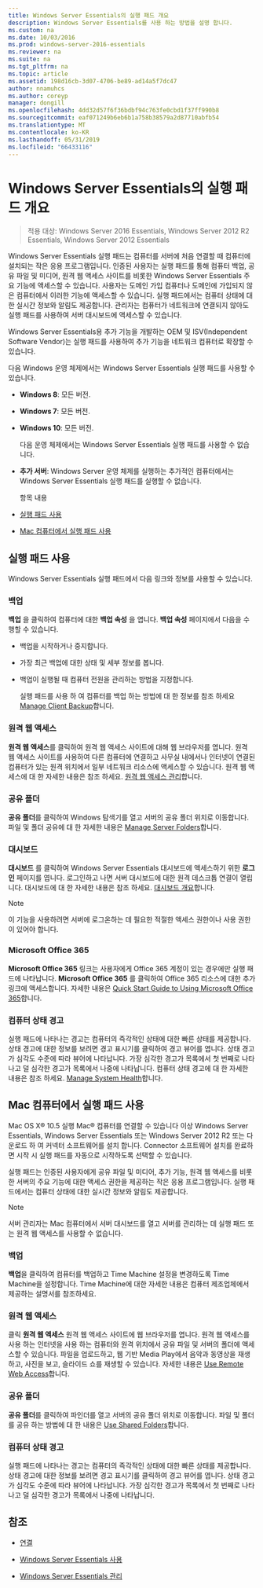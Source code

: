 ```yaml
---
title: Windows Server Essentials의 실행 패드 개요
description: Windows Server Essentials를 사용 하는 방법을 설명 합니다.
ms.custom: na
ms.date: 10/03/2016
ms.prod: windows-server-2016-essentials
ms.reviewer: na
ms.suite: na
ms.tgt_pltfrm: na
ms.topic: article
ms.assetid: 198d16cb-3d07-4706-be89-ad14a5f7dc47
author: nnamuhcs
ms.author: coreyp
manager: dongill
ms.openlocfilehash: 4dd32d57f6f36bdbf94c763fe0cbd1f37ff990b8
ms.sourcegitcommit: eaf071249b6eb6b1a758b38579a2d87710abfb54
ms.translationtype: MT
ms.contentlocale: ko-KR
ms.lasthandoff: 05/31/2019
ms.locfileid: "66433116"
---
```

# <a name="overview-of-the-launchpad-in-windows-server-essentials"></a>Windows Server Essentials의 실행 패드 개요

>적용 대상: Windows Server 2016 Essentials, Windows Server 2012 R2 Essentials, Windows Server 2012 Essentials

Windows Server Essentials 실행 패드는 컴퓨터를 서버에 처음 연결할 때 컴퓨터에 설치되는 작은 응용 프로그램입니다. 인증된 사용자는 실행 패드를 통해 컴퓨터 백업, 공유 파일 및 미디어, 원격 웹 액세스 사이트를 비롯한 Windows Server Essentials 주요 기능에 액세스할 수 있습니다. 사용자는 도메인 가입 컴퓨터나 도메인에 가입되지 않은 컴퓨터에서 이러한 기능에 액세스할 수 있습니다. 실행 패드에서는 컴퓨터 상태에 대한 실시간 정보와 알림도 제공합니다. 관리자는 컴퓨터가 네트워크에 연결되지 않아도 실행 패드를 사용하여 서버 대시보드에 액세스할 수 있습니다.  
  
 Windows Server Essentials용 추가 기능을 개발하는 OEM 및 ISV(Independent Software Vendor)는 실행 패드를 사용하여 추가 기능을 네트워크 컴퓨터로 확장할 수 있습니다.  
  
 다음 Windows 운영 체제에서는 Windows Server Essentials 실행 패드를 사용할 수 있습니다.  
  
- **Windows 8**: 모든 버전.  
  
- **Windows 7**: 모든 버전.  
- **Windows 10**: 모든 버전. 
  
  다음 운영 체제에서는 Windows Server Essentials 실행 패드를 사용할 수 없습니다.  
  
- **추가 서버**: Windows Server 운영 체제를 실행하는 추가적인 컴퓨터에서는 Windows Server Essentials 실행 패드를 실행할 수 없습니다.  
  
  항목 내용  
  
- [실행 패드 사용](Overview-of-the-Launchpad-in-Windows-Server-Essentials.md#BKMK_Launchpad)  
  
- [Mac 컴퓨터에서 실행 패드 사용](Overview-of-the-Launchpad-in-Windows-Server-Essentials.md#BKMK_Mac)  
  
##  <a name="BKMK_Launchpad"></a> 실행 패드 사용  
 Windows Server Essentials 실행 패드에서 다음 링크와 정보를 사용할 수 있습니다.  
  
### <a name="backup"></a>백업  
 **백업** 을 클릭하여 컴퓨터에 대한 **백업 속성** 을 엽니다. **백업 속성** 페이지에서 다음을 수행할 수 있습니다.  
  
- 백업을 시작하거나 중지합니다.  
  
- 가장 최근 백업에 대한 상태 및 세부 정보를 봅니다.  
  
- 백업이 실행될 때 컴퓨터 전원을 관리하는 방법을 지정합니다.  
  
  실행 패드를 사용 하 여 컴퓨터를 백업 하는 방법에 대 한 정보를 참조 하세요 [Manage Client Backup](Manage-Client-Computer-Backup-in-Windows-Server-Essentials.md)합니다.  
  
### <a name="remote-web-access"></a>원격 웹 액세스  
 **원격 웹 액세스**를 클릭하여 원격 웹 액세스 사이트에 대해 웹 브라우저를 엽니다. 원격 웹 액세스 사이트를 사용하여 다른 컴퓨터에 연결하고 사무실 내에서나 인터넷이 연결된 컴퓨터가 있는 원격 위치에서 일부 네트워크 리소스에 액세스할 수 있습니다. 원격 웹 액세스에 대 한 자세한 내용은 참조 하세요. [원격 웹 액세스 관리](Manage-Remote-Web-Access-in-Windows-Server-Essentials.md)합니다.  
  
### <a name="shared-folders"></a>공유 폴더  
 **공유 폴더**를 클릭하여 Windows 탐색기를 열고 서버의 공유 폴더 위치로 이동합니다. 파일 및 폴더 공유에 대 한 자세한 내용은 [Manage Server Folders](Manage-Server-Folders-in-Windows-Server-Essentials.md)합니다.  
  
### <a name="dashboard"></a>대시보드  
 **대시보드** 를 클릭하여 Windows Server Essentials 대시보드에 액세스하기 위한 **로그인** 페이지를 엽니다. 로그인하고 나면 서버 대시보드에 대한 원격 데스크톱 연결이 열립니다. 대시보드에 대 한 자세한 내용은 참조 하세요. [대시보드 개요](Overview-of-the-Dashboard-in-Windows-Server-Essentials.md)합니다.  
  
> [!NOTE]
>  이 기능을 사용하려면 서버에 로그온하는 데 필요한 적절한 액세스 권한이나 사용 권한이 있어야 합니다.  
  
### <a name="microsoft-office-365"></a>Microsoft Office 365  
 **Microsoft Office 365** 링크는 사용자에게 Office 365 계정이 있는 경우에만 실행 패드에 나타납니다. **Microsoft Office 365** 를 클릭하여 Office 365 리소스에 대한 추가 링크에 액세스합니다. 자세한 내용은 [Quick Start Guide to Using Microsoft Office 365](../use/Quick-Start-Guide-to-Using-Microsoft-Office-365-with-Windows-Server-Essentials.md)합니다.  
  
### <a name="computer-health-alerts"></a>컴퓨터 상태 경고  
 실행 패드에 나타나는 경고는 컴퓨터의 즉각적인 상태에 대한 빠른 상태를 제공합니다. 상태 경고에 대한 정보를 보려면 경고 표시기를 클릭하여 경고 뷰어를 엽니다. 상태 경고가 심각도 수준에 따라 뷰어에 나타납니다. 가장 심각한 경고가 목록에서 첫 번째로 나타나고 덜 심각한 경고가 목록에서 나중에 나타납니다. 컴퓨터 상태 경고에 대 한 자세한 내용은 참조 하세요. [Manage System Health](Manage-System-Health-in-Windows-Server-Essentials.md)합니다.  
  
##  <a name="BKMK_Mac"></a> Mac 컴퓨터에서 실행 패드 사용  
 Mac OS X® 10.5 실행 Mac® 컴퓨터를 연결할 수 있습니다 이상 Windows Server Essentials, Windows Server Essentials 또는 Windows Server 2012 R2 또는 다운로드 하 여 커넥터 소프트웨어를 설치 합니다. Connector 소프트웨어 설치를 완료하면 시작 시 실행 패드를 자동으로 시작하도록 선택할 수 있습니다.  
  
 실행 패드는 인증된 사용자에게 공유 파일 및 미디어, 추가 기능, 원격 웹 액세스를 비롯한 서버의 주요 기능에 대한 액세스 권한을 제공하는 작은 응용 프로그램입니다. 실행 패드에서는 컴퓨터 상태에 대한 실시간 정보와 알림도 제공합니다.  
  
> [!NOTE]
>  서버 관리자는 Mac 컴퓨터에서 서버 대시보드를 열고 서버를 관리하는 데 실행 패드 또는 원격 웹 액세스를 사용할 수 없습니다.  
  
### <a name="backup"></a>백업  
 **백업**을 클릭하여 컴퓨터를 백업하고 Time Machine 설정을 변경하도록 Time Machine을 설정합니다. Time Machine에 대한 자세한 내용은 컴퓨터 제조업체에서 제공하는 설명서를 참조하세요.  
  
### <a name="remote-web-access"></a>원격 웹 액세스  
 클릭 **원격 웹 액세스** 원격 웹 액세스 사이트에 웹 브라우저를 엽니다. 원격 웹 액세스를 사용 하는 인터넷을 사용 하는 컴퓨터와 원격 위치에서 공유 파일 및 서버의 폴더에 액세스할 수 있습니다. 파일을 업로드하고, 웹 기반 Media Play에서 음악과 동영상을 재생하고, 사진을 보고, 슬라이드 쇼를 재생할 수 있습니다. 자세한 내용은 [Use Remote Web Access](../use/Use-Remote-Web-Access-in-Windows-Server-Essentials.md)합니다.  
  
### <a name="shared-folders"></a>공유 폴더  
 **공유 폴더**를 클릭하여 파인더를 열고 서버의 공유 폴더 위치로 이동합니다. 파일 및 폴더를 공유 하는 방법에 대 한 내용은 [Use Shared Folders](../use/Use-Shared-Folders-in-Windows-Server-Essentials.md)합니다.  
  
### <a name="computer-health-alerts"></a>컴퓨터 상태 경고  
 실행 패드에 나타나는 경고는 컴퓨터의 즉각적인 상태에 대한 빠른 상태를 제공합니다. 상태 경고에 대한 정보를 보려면 경고 표시기를 클릭하여 경고 뷰어를 엽니다. 상태 경고가 심각도 수준에 따라 뷰어에 나타납니다. 가장 심각한 경고가 목록에서 첫 번째로 나타나고 덜 심각한 경고가 목록에서 나중에 나타납니다.  
  
## <a name="see-also"></a>참조  
  
-   [연결](../use/Get-Connected-in-Windows-Server-Essentials.md)  
  
-   [Windows Server Essentials 사용](../use/Use-Windows-Server-Essentials.md)  
  
-   [Windows Server Essentials 관리](Manage-Windows-Server-Essentials.md)
